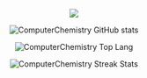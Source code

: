 
<p align="center">
  <a href="https://skillicons.dev">
    <img src="https://skillicons.dev/icons?i=emacs,git,linux,c,cpp,python" />
     </a>
  </p>
  
<div align="center">
  <img src="https://github-readme-stats.vercel.app/api?username=ComputerChemistry&show_icons=true&theme=catppuccin_mocha&card_width=500px" alt="ComputerChemistry GitHub stats">
</a>
  </p>
 
<div align ="center"> 
  <img src="https://github-readme-stats.vercel.app/api/top-langs/?username=ComputerChemistry&theme=catppuccin_mocha&card_width=500px" alt="ComputerChemistry Top Lang">
  </a>
    </p>

  <div align="center"> 
  <img src= "https://streak-stats.demolab.com/?user=ComputerChemistry&theme=catppuccin-mocha" alt = "ComputerChemistry Streak Stats">
      </a>
    </p>
    
